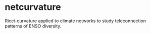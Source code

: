 # netcurvature
Ricci-curvature applied to climate networks to study teleconnection patterns of ENSO diversity.
